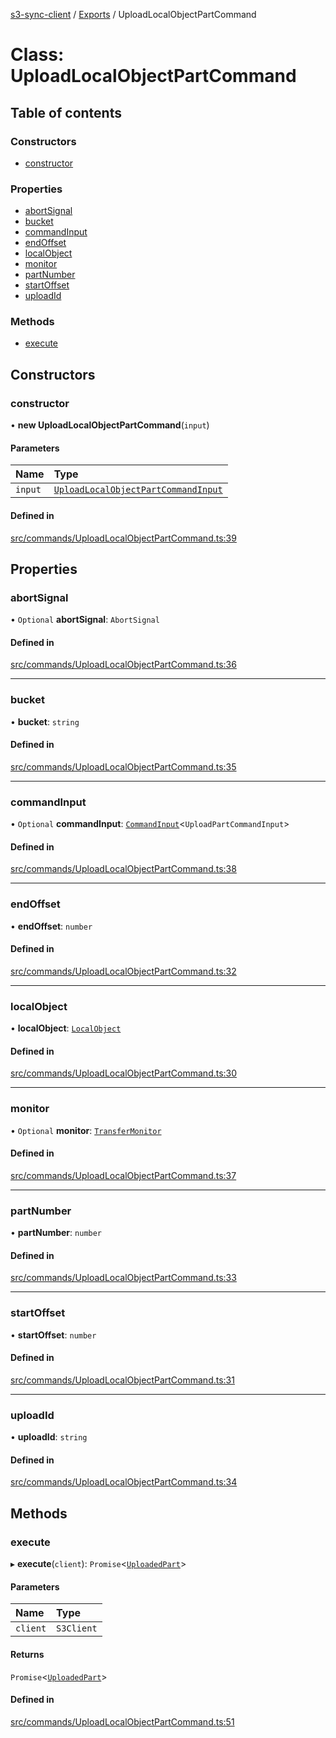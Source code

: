 [s3-sync-client](../README.md) / [Exports](../modules.md) / UploadLocalObjectPartCommand

# Class: UploadLocalObjectPartCommand

## Table of contents

### Constructors

- [constructor](UploadLocalObjectPartCommand.md#constructor)

### Properties

- [abortSignal](UploadLocalObjectPartCommand.md#abortsignal)
- [bucket](UploadLocalObjectPartCommand.md#bucket)
- [commandInput](UploadLocalObjectPartCommand.md#commandinput)
- [endOffset](UploadLocalObjectPartCommand.md#endoffset)
- [localObject](UploadLocalObjectPartCommand.md#localobject)
- [monitor](UploadLocalObjectPartCommand.md#monitor)
- [partNumber](UploadLocalObjectPartCommand.md#partnumber)
- [startOffset](UploadLocalObjectPartCommand.md#startoffset)
- [uploadId](UploadLocalObjectPartCommand.md#uploadid)

### Methods

- [execute](UploadLocalObjectPartCommand.md#execute)

## Constructors

### constructor

• **new UploadLocalObjectPartCommand**(`input`)

#### Parameters

| Name | Type |
| :------ | :------ |
| `input` | [`UploadLocalObjectPartCommandInput`](../modules.md#uploadlocalobjectpartcommandinput) |

#### Defined in

[src/commands/UploadLocalObjectPartCommand.ts:39](https://github.com/jeanbmar/s3-sync-client/blob/8c597d9/src/commands/UploadLocalObjectPartCommand.ts#L39)

## Properties

### abortSignal

• `Optional` **abortSignal**: `AbortSignal`

#### Defined in

[src/commands/UploadLocalObjectPartCommand.ts:36](https://github.com/jeanbmar/s3-sync-client/blob/8c597d9/src/commands/UploadLocalObjectPartCommand.ts#L36)

___

### bucket

• **bucket**: `string`

#### Defined in

[src/commands/UploadLocalObjectPartCommand.ts:35](https://github.com/jeanbmar/s3-sync-client/blob/8c597d9/src/commands/UploadLocalObjectPartCommand.ts#L35)

___

### commandInput

• `Optional` **commandInput**: [`CommandInput`](../modules.md#commandinput)<`UploadPartCommandInput`\>

#### Defined in

[src/commands/UploadLocalObjectPartCommand.ts:38](https://github.com/jeanbmar/s3-sync-client/blob/8c597d9/src/commands/UploadLocalObjectPartCommand.ts#L38)

___

### endOffset

• **endOffset**: `number`

#### Defined in

[src/commands/UploadLocalObjectPartCommand.ts:32](https://github.com/jeanbmar/s3-sync-client/blob/8c597d9/src/commands/UploadLocalObjectPartCommand.ts#L32)

___

### localObject

• **localObject**: [`LocalObject`](LocalObject.md)

#### Defined in

[src/commands/UploadLocalObjectPartCommand.ts:30](https://github.com/jeanbmar/s3-sync-client/blob/8c597d9/src/commands/UploadLocalObjectPartCommand.ts#L30)

___

### monitor

• `Optional` **monitor**: [`TransferMonitor`](TransferMonitor.md)

#### Defined in

[src/commands/UploadLocalObjectPartCommand.ts:37](https://github.com/jeanbmar/s3-sync-client/blob/8c597d9/src/commands/UploadLocalObjectPartCommand.ts#L37)

___

### partNumber

• **partNumber**: `number`

#### Defined in

[src/commands/UploadLocalObjectPartCommand.ts:33](https://github.com/jeanbmar/s3-sync-client/blob/8c597d9/src/commands/UploadLocalObjectPartCommand.ts#L33)

___

### startOffset

• **startOffset**: `number`

#### Defined in

[src/commands/UploadLocalObjectPartCommand.ts:31](https://github.com/jeanbmar/s3-sync-client/blob/8c597d9/src/commands/UploadLocalObjectPartCommand.ts#L31)

___

### uploadId

• **uploadId**: `string`

#### Defined in

[src/commands/UploadLocalObjectPartCommand.ts:34](https://github.com/jeanbmar/s3-sync-client/blob/8c597d9/src/commands/UploadLocalObjectPartCommand.ts#L34)

## Methods

### execute

▸ **execute**(`client`): `Promise`<[`UploadedPart`](../modules.md#uploadedpart)\>

#### Parameters

| Name | Type |
| :------ | :------ |
| `client` | `S3Client` |

#### Returns

`Promise`<[`UploadedPart`](../modules.md#uploadedpart)\>

#### Defined in

[src/commands/UploadLocalObjectPartCommand.ts:51](https://github.com/jeanbmar/s3-sync-client/blob/8c597d9/src/commands/UploadLocalObjectPartCommand.ts#L51)
